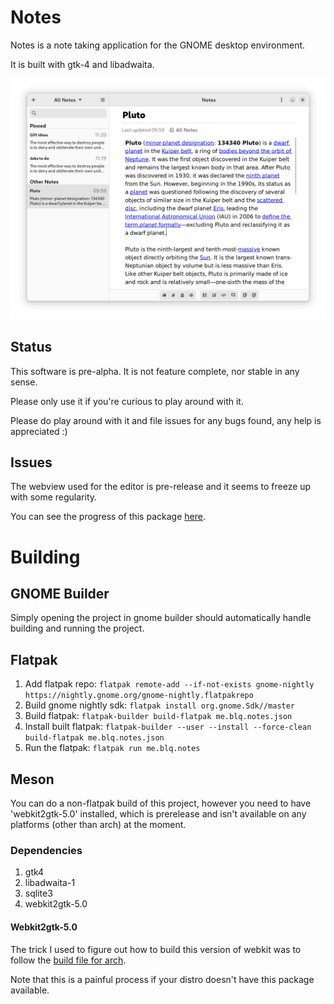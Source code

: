 # Notes

Notes is a note taking application for the GNOME desktop environment.

It is built with gtk-4 and libadwaita.

![Notes application.](screenshots/notes-screenshot.png?raw=true "Notes application.")

## Status

This software is pre-alpha. It is not feature complete, nor stable in any sense.

Please only use it if you're curious to play around with it.

Please do play around with it and file issues for any bugs found,
any help is appreciated :)

## Issues

The webview used for the editor is pre-release and it seems to freeze up
with some regularity.

You can see the progress of this package [here](https://bugs.webkit.org/show_bug.cgi?id=210100).

# Building

## GNOME Builder

Simply opening the project in gnome builder should automatically
handle building and running the project.

## Flatpak

1. Add flatpak repo: 
`flatpak remote-add --if-not-exists gnome-nightly https://nightly.gnome.org/gnome-nightly.flatpakrepo`
2. Build gnome nightly sdk:
`flatpak install org.gnome.Sdk//master`
3. Build flatpak: 
`flatpak-builder build-flatpak me.blq.notes.json`
4. Install built flatpak: 
`flatpak-builder --user --install --force-clean build-flatpak me.blq.notes.json`
5. Run the flatpak: 
`flatpak run me.blq.notes`

## Meson

You can do a non-flatpak build of this project, however you need
to have 'webkit2gtk-5.0' installed, which is prerelease and
isn't available on any platforms (other than arch) at the moment.

### Dependencies

1. gtk4
1. libadwaita-1
1. sqlite3
1. webkit2gtk-5.0

#### Webkit2gtk-5.0

The trick I used to figure out how to build this version of webkit was to
follow the [build file for arch](https://github.com/archlinux/svntogit-packages/blob/packages/webkit2gtk-5.0/trunk/PKGBUILD).

Note that this is a painful process if your distro doesn't have this package available.

